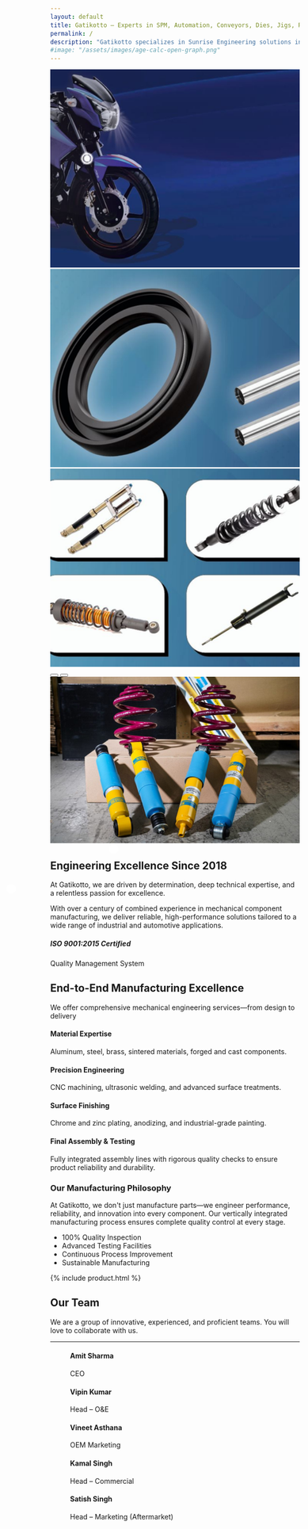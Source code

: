 ```yaml
---
layout: default
title: Gatikotto – Experts in SPM, Automation, Conveyors, Dies, Jigs, Rubber & Plastic Parts
permalink: /
description: "Gatikotto specializes in Sunrise Engineering solutions including SPM machines, industrial automation, conveyors, precision dies, jigs, and high-quality rubber & plastic parts. Delivering innovative and customized manufacturing solutions for your industrial needs."
#image: "/assets/images/age-calc-open-graph.png"
---
```

<!-- <img src="/assets/images/Gatikotto-Product.jpg" alt="Gatikotto Products" class="img-fluid w-100 d-block" style="height: 500px; object-fit: cover;"> -->
<!-- banner part  -->
 <style>
    .carousel-item img {
      height: 400px;
      object-fit: cover;
    }
     /* .image-container {
      position: relative;
      display: inline-block;
    } */
    .click-point {
      position: absolute;
      width: 20px;
      height: 20px;
      background: white;
      border-radius: 50%;
      cursor: pointer;
      opacity: 0.7;
    }
    .point1 { top: 46%; left: 14.5%; }
    .point2 { top: 44%; left: 36%; }
  
    .click-point:hover .popup-image {
      display: block;
    }
  .popup-image {
  display: none;
  position: absolute;
  top: 20px;
  left: 30px;
  width: 350px;       
  border: 2px solid #ccc;
  border-radius: 10px;
  background-color: rgba(243, 241, 241, 0.95); 
  box-shadow: 0 0 10px rgba(0,0,0,0.2);
}
  </style>



 <div id="bannerCarousel" class="carousel slide" data-bs-ride="carousel" data-bs-interval="3000">
  <div class="carousel-inner">
    <div class="carousel-item active">
        <!-- <img src="/assets/images/banner1.jpg" > -->
     <div class="image-container">
    <img src="/assets/images/banner1.jpg" class="d-block w-100 h-50" alt="Banner 1">
    <div class="click-point point1"><div class="popup-image"><img src="/assets/images/pop-up1.png" alt="Hover Image 1" style="width: 100%; height: auto;"> </div></div>
    <div class="click-point point2"><div class="popup-image"> <img src="/assets/images/pop-up2.png" alt="Hover Image 2" style="width: 100%; height: auto;"></div> </div>
  </div>
      </div>
      <div class="carousel-item">
        <img src="/assets/images/banner2.jpg" class="d-block w-100 h-50" alt="Banner 2">
      </div>
      <div class="carousel-item">
        <img src="/assets/images/banner3.jpg" class="d-block w-100 h-50" alt="Banner 3">
      </div>
    </div>
    <!-- Optional controls -->
    <button class="carousel-control-prev" type="button" data-bs-target="#bannerCarousel" data-bs-slide="prev">
      <span class="carousel-control-prev-icon"></span>
    </button>
    <button class="carousel-control-next" type="button" data-bs-target="#bannerCarousel" data-bs-slide="next">
      <span class="carousel-control-next-icon"></span>
    </button>
  </div>

<!-- banner part close -->
<!-- About Section -->
<section class="py-5">
        <div class="container py-5">
            <div class="row align-items-center">
                <div class="col-lg-6 mb-4 mb-lg-0">
                    <img src="/assets/images/Vogtland-40mm-Springs-Bilstein-B6-Dampers-T4-MAIN-1024x683.jpg" 
                         alt="Precision Engineering" class="img-fluid rounded shadow">
                </div>
                <div class="col-lg-6">
                    <h2 class="fw-bold mb-4">Engineering Excellence Since 2018</h2>
                    <p class="lead">At Gatikotto, we are driven by determination, deep technical expertise, and a relentless passion for excellence.</p>
                    <p>With over a century of combined experience in mechanical component manufacturing, we deliver reliable, high-performance solutions tailored to a wide range of industrial and automotive applications.</p>
                    <div class="d-flex align-items-center mt-4">
                        <div class="bg-primary bg-opacity-10 p-3 rounded me-3"><i class="bi bi-award-fill text-primary fs-2"></i></div>
                        <div>
                            <h5 class="mb-0">ISO 9001:2015 Certified</h5>
                            <p class="text-muted mb-0">Quality Management System</p>
                        </div>
                    </div>
                </div>
            </div>
        </div>
    </section>
<!-- Manufacturing Process -->
<section class="py-5 bg-light">
        <div class="container py-5">
            <div class="text-center mb-5">
                <h2 class="fw-bold">End-to-End Manufacturing Excellence</h2>
                <p class="lead">We offer comprehensive mechanical engineering services—from design to delivery</p>
            </div>
            <div class="row">
                <div class="col-lg-6 ">
                    <div class="process-step ">
                        <h4>Material Expertise</h4>
                        <p>Aluminum, steel, brass, sintered materials, forged and cast components.</p>
                    </div>
                    <div class="process-step">
                        <h4>Precision Engineering</h4>
                        <p>CNC machining, ultrasonic welding, and advanced surface treatments.</p>
                    </div>
                    <div class="process-step">
                        <h4>Surface Finishing</h4>
                        <p>Chrome and zinc plating, anodizing, and industrial-grade painting.</p>
                    </div>
                    <div class="process-step">
                        <h4>Final Assembly & Testing</h4>
                        <p>Fully integrated assembly lines with rigorous quality checks to ensure product reliability and durability.</p>
                    </div>
                </div>
                <div class="col-lg-6">
                    <div class="card border-0 shadow-lg h-100">
                        <div class="card-body p-4">
                            <h3 class="card-title text-center mb-4">Our Manufacturing Philosophy</h3>
                            <div class="text-center mb-4">
                                <i class="bi bi-gear-fill text-primary fs-1"></i>
                            </div>
                            <p class="card-text">At Gatikotto, we don't just manufacture parts—we engineer performance, reliability, and innovation into every component. Our vertically integrated manufacturing process ensures complete quality control at every stage.</p>
                            <ul class="list-group list-group-flush">
                                <li class="list-group-item bg-transparent"><i class="bi bi-check-circle-fill text-success me-2"></i> 100% Quality Inspection</li>
                                <li class="list-group-item bg-transparent"><i class="bi bi-check-circle-fill text-success me-2"></i> Advanced Testing Facilities</li>
                                <li class="list-group-item bg-transparent"><i class="bi bi-check-circle-fill text-success me-2"></i> Continuous Process Improvement</li>
                                <li class="list-group-item bg-transparent"><i class="bi bi-check-circle-fill text-success me-2"></i> Sustainable Manufacturing</li>
                            </ul>
                        </div>
                    </div>
                </div>
            </div>
        </div>
    </section>


<!-- product  -->
{% include product.html %}
<!-- our team -->
<!-- Team 1 - Bootstrap Brain Component -->
<section class="bg-light py-3 py-md-5 py-xl-8">
  <div class="container">
    <div class="row justify-content-md-center">
      <div class="col-12 col-md-10 col-lg-8 col-xl-7 col-xxl-6">
        <h2 class="mb-4 display-5 text-center">Our Team</h2>
        <p class="text-secondary mb-5 text-center lead fs-4">We are a group of innovative, experienced, and proficient teams. You will love to collaborate with us.</p>
        <hr class="w-50 mx-auto mb-5 mb-xl-9 border-dark-subtle">
      </div>
    </div>
  </div>

  <div class="container overflow-hidden">
    <div class="row gy-4 gy-lg-0 gx-xxl-5">
      <div class="col-12 col-md-6 col-lg-4 p-4">
        <div class="card border-0 border-bottom border-primary shadow-sm overflow-hidden">
          <div class="card-body p-0">
            <figure class="m-0 p-0">
              <!-- <img class="img-fluid" loading="lazy" src="/assets/images/team-img-5.webp" alt="Flora Nyra"> -->
              <figcaption class="m-0 p-4">
                <h4 class="mb-1">Amit Sharma </h4>
                <p class="text-secondary mb-0">CEO</p>
              </figcaption>
            </figure>
          </div>
        </div>
      </div>
      <div class="col-12 col-md-6 col-lg-4 p-4">
        <div class="card border-0 border-bottom border-primary shadow-sm overflow-hidden">
          <div class="card-body p-0">
            <figure class="m-0 p-0">
              <!-- <img class="img-fluid" loading="lazy" src="/assets/images/team-img-5.webp" alt="Evander Mac"> -->
              <figcaption class="m-0 p-4">
                <h4 class="mb-1">Vipin Kumar</h4>
                <p class="text-secondary mb-0">Head – O&E</p>
              </figcaption>
            </figure>
          </div>
        </div>
      </div>
      <div class="col-12 col-md-6 col-lg-4 p-4">
        <div class="card border-0 border-bottom border-primary shadow-sm overflow-hidden">
          <div class="card-body p-0">
            <figure class="m-0 p-0">
              <!-- <img class="img-fluid" loading="lazy" src="/assets/images/team-img-5.webp" alt="Taytum Elia"> -->
              <figcaption class="m-0 p-4">
                <h4 class="mb-1">Vineet Asthana</h4>
                <p class="text-secondary mb-0">OEM Marketing</p>
              </figcaption>
            </figure>
          </div>
        </div>
      </div>
      <div class="col-12 col-md-6 col-lg-4 p-4">
        <div class="card border-0 border-bottom border-primary shadow-sm overflow-hidden">
          <div class="card-body p-0">
            <figure class="m-0 p-0">
              <!-- <img class="img-fluid" loading="lazy" src="/assets/images/team-img-5.webp" alt="Wylder Elio"> -->
              <figcaption class="m-0 p-4">
                <h4 class="mb-1">Kamal Singh</h4>
                <p class="text-secondary mb-0">Head – Commercial</p>
              </figcaption>
            </figure>
          </div>
        </div>
      </div>
      <div class="col-12 col-md-6 col-lg-4 p-4">
        <div class="card border-0 border-bottom border-primary shadow-sm overflow-hidden">
          <div class="card-body p-0">
            <figure class="m-0 p-0">
              <!-- <img class="img-fluid" loading="lazy" src="/assets/images/team-img-5.webp" alt="Wylder Elio"> -->
              <figcaption class="m-0 p-4">
                <h4 class="mb-1">Satish Singh</h4>
                <p class="text-secondary mb-0">Head – Marketing (Aftermarket)</p>
              </figcaption>
            </figure>
          </div>
        </div>
      </div>
    </div>
  </div>
</section>
<!-- 
<img src="/assets/images/team.jpg" alt="Gatikotto Products" class="img-fluid w-100 d-block" style="height: 600px; object-fit: cover;"> -->
















